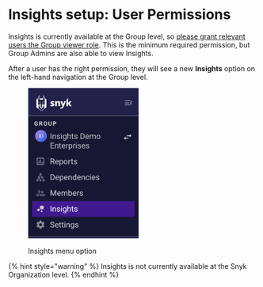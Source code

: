 # Insights setup: User Permissions

Insights is currently available at the Group level, so [please grant relevant users the Group viewer role](../../../snyk-admin/manage-users-and-permissions/member-roles.md#edit-a-role). This is the minimum required permission, but Group Admins are also able to view Insights.

After a user has the right permission, they will see a new **Insights** option on the left-hand navigation at the Group level.

<div align="left">

<figure><img src="../../../.gitbook/assets/Screenshot 2023-06-06 at 14.18.09.png" alt="Insights menu option" width="225"><figcaption><p>Insights menu option</p></figcaption></figure>

</div>

{% hint style="warning" %}
Insights is not currently available at the Snyk Organization level.
{% endhint %}

